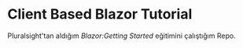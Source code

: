 # Client Based Blazor Tutorial

Pluralsight'tan aldığım _Blazor:Getting Started_ eğitimini çalıştığım Repo.
